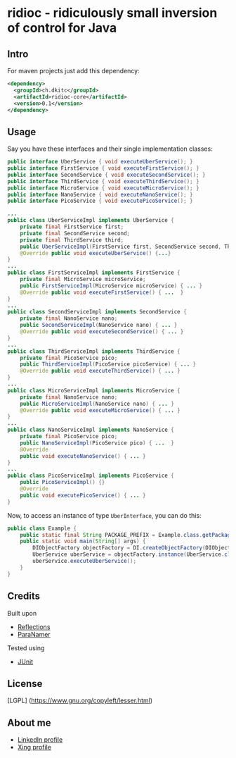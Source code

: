 ridioc - ridiculously small inversion of control for Java
=========================================================

## Intro

For maven projects just add this dependency:

```xml
<dependency>
  <groupId>ch.dkitc</groupId>
  <artifactId>ridioc-core</artifactId>
  <version>0.1</version>
</dependency>
```

## Usage

Say you have these interfaces and their single implementation classes:

```java
public interface UberService { void executeUberService(); }
public interface FirstService { void executeFirstService(); }
public interface SecondService { void executeSecondService(); }
public interface ThirdService { void executeThirdService(); }
public interface MicroService { void executeMicroService(); }
public interface NanoService { void executeNanoService(); }
public interface PicoService { void executePicoService(); }

...
public class UberServiceImpl implements UberService {
    private final FirstService first;
    private final SecondService second;
    private final ThirdService third;
    public UberServiceImpl(FirstService first, SecondService second, ThirdService third) { ... }
    @Override public void executeUberService() {...}
}
...
public class FirstServiceImpl implements FirstService {
    private final MicroService microService;
    public FirstServiceImpl(MicroService microService) { ... }
    @Override public void executeFirstService() { ...  }
}
...
public class SecondServiceImpl implements SecondService {
    private final NanoService nano;
    public SecondServiceImpl(NanoService nano) { ... }
    @Override public void executeSecondService() { ... }
}
...
public class ThirdServiceImpl implements ThirdService {
    private final PicoService pico;
    public ThirdServiceImpl(PicoService picoService) { ... }
    @Override public void executeThirdService() { ... }
}
...
public class MicroServiceImpl implements MicroService {
    private final NanoService nano;
    public MicroServiceImpl(NanoService nano) { ... }
    @Override public void executeMicroService() { ... }
}
...
public class NanoServiceImpl implements NanoService {
    private final PicoService pico;
    public NanoServiceImpl(PicoService pico) { ...  }
    @Override
    public void executeNanoService() { ... }
}
...
public class PicoServiceImpl implements PicoService {
    public PicoServiceImpl() {}
    @Override
    public void executePicoService() { ... }
}

```

Now, to access an instance of type `UberInterface`, you can do this:

```java
public class Example {
    public static final String PACKAGE_PREFIX = Example.class.getPackage().getName();
    public static void main(String[] args) {
        DIObjectFactory objectFactory = DI.createObjectFactory(DIObjectFactory.class, PACKAGE_PREFIX);
        UberService uberService = objectFactory.instance(UberService.class);
        uberService.executeUberService();
    }
}
```

## Credits

Built upon
* [Reflections](https://github.com/ronmamo/reflections)
* [ParaNamer](https://github.com/paul-hammant/paranamer)

Tested using
* [JUnit](https://github.com/junit-team/junit)

## License

[LGPL] (https://www.gnu.org/copyleft/lesser.html)

## About me
* [LinkedIn profile](http://www.linkedin.com/in/dkitc)
* [Xing profile](https://www.xing.com/profile/Diego_Kuenzi)
